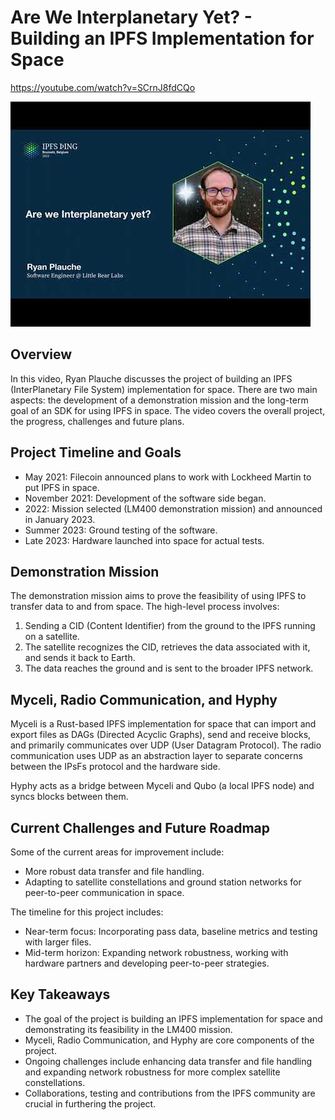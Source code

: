 # Are We Interplanetary Yet? - Building an IPFS Implementation for Space

<https://youtube.com/watch?v=SCrnJ8fdCQo>

![image for Are We Interplanetary Yet? - Ryan Plauche](/thing23/SCrnJ8fdCQo.jpg)

## Overview

In this video, Ryan Plauche discusses the project of building an IPFS (InterPlanetary File System) implementation for space. There are two main aspects: the development of a demonstration mission and the long-term goal of an SDK for using IPFS in space. The video covers the overall project, the progress, challenges and future plans.

## Project Timeline and Goals

- May 2021: Filecoin announced plans to work with Lockheed Martin to put IPFS in space.
- November 2021: Development of the software side began.
- 2022: Mission selected (LM400 demonstration mission) and announced in January 2023.
- Summer 2023: Ground testing of the software.
- Late 2023: Hardware launched into space for actual tests.

## Demonstration Mission

The demonstration mission aims to prove the feasibility of using IPFS to transfer data to and from space. The high-level process involves:

1. Sending a CID (Content Identifier) from the ground to the IPFS running on a satellite.
2. The satellite recognizes the CID, retrieves the data associated with it, and sends it back to Earth.
3. The data reaches the ground and is sent to the broader IPFS network.

## Myceli, Radio Communication, and Hyphy

Myceli is a Rust-based IPFS implementation for space that can import and export files as DAGs (Directed Acyclic Graphs), send and receive blocks, and primarily communicates over UDP (User Datagram Protocol). The radio communication uses UDP as an abstraction layer to separate concerns between the IPsFs protocol and the hardware side.

Hyphy acts as a bridge between Myceli and Qubo (a local IPFS node) and syncs blocks between them.

## Current Challenges and Future Roadmap

Some of the current areas for improvement include:

- More robust data transfer and file handling.
- Adapting to satellite constellations and ground station networks for peer-to-peer communication in space.

The timeline for this project includes:

- Near-term focus: Incorporating pass data, baseline metrics and testing with larger files.
- Mid-term horizon: Expanding network robustness, working with hardware partners and developing peer-to-peer strategies.


## Key Takeaways

- The goal of the project is building an IPFS implementation for space and demonstrating its feasibility in the LM400 mission.
- Myceli, Radio Communication, and Hyphy are core components of the project.
- Ongoing challenges include enhancing data transfer and file handling and expanding network robustness for more complex satellite constellations.
- Collaborations, testing and contributions from the IPFS community are crucial in furthering the project.